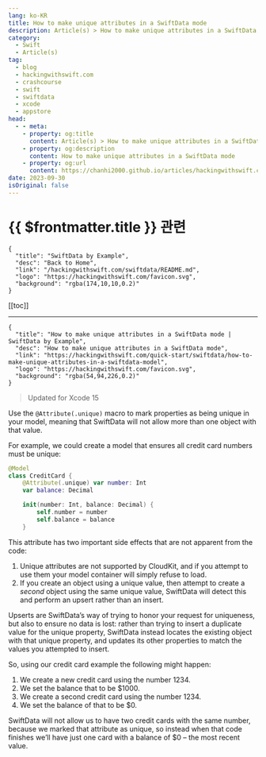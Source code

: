 ```yaml
---
lang: ko-KR
title: How to make unique attributes in a SwiftData mode
description: Article(s) > How to make unique attributes in a SwiftData mode
category:
  - Swift
  - Article(s)
tag: 
  - blog
  - hackingwithswift.com
  - crashcourse
  - swift
  - swiftdata
  - xcode
  - appstore
head:
  - - meta:
    - property: og:title
      content: Article(s) > How to make unique attributes in a SwiftData mode
    - property: og:description
      content: How to make unique attributes in a SwiftData mode
    - property: og:url
      content: https://chanhi2000.github.io/articles/hackingwithswift.com/swiftdata/how-to-make-unique-attributes-in-a-swiftdata-model.html
date: 2023-09-30
isOriginal: false
---
```


# {{ $frontmatter.title }} 관련

```component VPCard
{
  "title": "SwiftData by Example",
  "desc": "Back to Home",
  "link": "/hackingwithswift.com/swiftdata/README.md",
  "logo": "https://hackingwithswift.com/favicon.svg",
  "background": "rgba(174,10,10,0.2)"
}
```

[[toc]]

---

```component VPCard
{
  "title": "How to make unique attributes in a SwiftData mode | SwiftData by Example",
  "desc": "How to make unique attributes in a SwiftData mode",
  "link": "https://hackingwithswift.com/quick-start/swiftdata/how-to-make-unique-attributes-in-a-swiftdata-model", 
  "logo": "https://hackingwithswift.com/favicon.svg",
  "background": "rgba(54,94,226,0.2)"
}
```

> Updated for Xcode 15

Use the `@Attribute(.unique)` macro to mark properties as being unique in your model, meaning that SwiftData will not allow more than one object with that value.

For example, we could create a model that ensures all credit card numbers must be unique:

```swift
@Model
class CreditCard {
    @Attribute(.unique) var number: Int
    var balance: Decimal

    init(number: Int, balance: Decimal) {
        self.number = number
        self.balance = balance
    }
```

This attribute has two important side effects that are not apparent from the code:

1. Unique attributes are not supported by CloudKit, and if you attempt to use them your model container will simply refuse to load.
2. If you create an object using a unique value, then attempt to create a *second* object using the same unique value, SwiftData will detect this and perform an upsert rather than an insert.

Upserts are SwiftData’s way of trying to honor your request for uniqueness, but also to ensure no data is lost: rather than trying to insert a duplicate value for the unique property, SwiftData instead locates the existing object with that unique property, and updates its other properties to match the values you attempted to insert.

So, using our credit card example the following might happen:

1. We create a new credit card using the number 1234.
2. We set the balance that to be $1000.
3. We create a second credit card using the number 1234.
4. We set the balance of that to be $0.

SwiftData will not allow us to have two credit cards with the same number, because we marked that attribute as unique, so instead when that code finishes we’ll have just one card with a balance of $0 – the most recent value.


